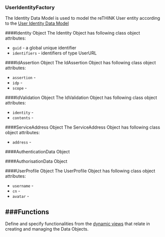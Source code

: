 ### UserIdentityFactory

The Identity Data Model is used to model the reTHINK User entity according to the [User Identity Data Model](https://github.com/reTHINK-project/architecture/tree/master/docs/datamodel/user-identity)

####Identity Object
The Identity Object has following class object attributes:
* ```guid``` - a global unique identifier
* ```identifiers``` -  identifiers of type UserURL

####IdAssertion Object
The IdAssertion  Object has following class object attributes:
* ```assertion``` - 
* ```idp``` -  
* ```scope``` -  

####IdValidation Object
The IdValidation Object has following class object attributes:
* ```identity``` - 
* ```contents``` -  

####ServiceAddress Object
The ServiceAddress Object has following class object attributes:
* ```address``` - 

####AuthenticationData Object

####AuthorisationData Object

####UserProfile Object
The UserProfile Object has following class object attributes:
* ```username``` - 
* ```cn``` -  
* ```avatar``` -  

###Functions
-----------------------
Define and specify functionalities from the [dynamic views](https://github.com/reTHINK-project/core-framework/tree/master/docs/specs/runtime/dynamic-view) that relate in creating and managing the Data Objects.
